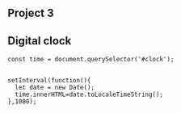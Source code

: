 ## Project 3 

## Digital clock
```
const time = document.querySelector('#clock');


setInterval(function(){
  let date = new Date();
  time.innerHTML=date.toLocaleTimeString();
},1000);
```